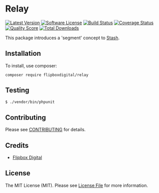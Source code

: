 # Relay
[![Latest Version](https://img.shields.io/github/release/flipbox/relay.svg?style=flat-square)](https://github.com/flipbox/relay/releases)
[![Software License](https://img.shields.io/badge/license-MIT-brightgreen.svg?style=flat-square)](LICENSE.md)
[![Build Status](https://img.shields.io/travis/flipbox/relay/master.svg?style=flat-square)](https://travis-ci.org/flipbox/relay)
[![Coverage Status](https://img.shields.io/scrutinizer/coverage/g/flipbox/relay.svg?style=flat-square)](https://scrutinizer-ci.com/g/flipbox/relay/code-structure)
[![Quality Score](https://img.shields.io/scrutinizer/g/flipbox/relay.svg?style=flat-square)](https://scrutinizer-ci.com/g/flipbox/relay)
[![Total Downloads](https://img.shields.io/packagist/dt/flipboxdigital/relay.svg?style=flat-square)](https://packagist.org/packages/flipboxdigital/relay)

This package introduces a 'segment' concept to [Stash](https://github.com/tedious/Stash).

## Installation

To install, use composer:

```
composer require flipboxdigital/relay
```

## Testing

``` bash
$ ./vendor/bin/phpunit
```

## Contributing

Please see [CONTRIBUTING](https://github.com/flipbox/relay/blob/master/CONTRIBUTING.md) for details.


## Credits

- [Flipbox Digital](https://github.com/flipbox)

## License

The MIT License (MIT). Please see [License File](https://github.com/flipbox/relay/blob/master/LICENSE) for more information.
